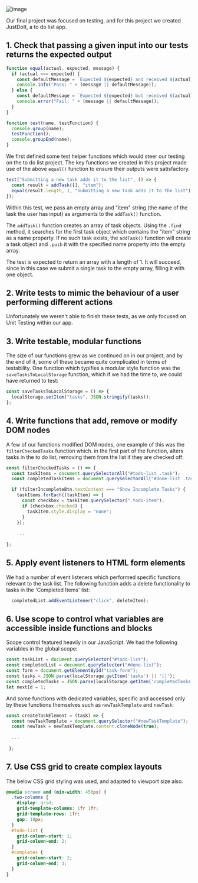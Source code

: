 ![image](https://user-images.githubusercontent.com/117777716/228564687-aa82a6df-68b7-479b-b809-37cbe778b088.png)

Our final project was focused on testing, and for this project we created JustDoIt, a to do list app.

## 1. Check that passing a given input into our tests returns the expected output

```js
function equal(actual, expected, message) {
  if (actual === expected) {
    const defaultMessage = `Expected ${expected} and received ${actual}`;
    console.info("Pass: " + (message || defaultMessage));
  } else {
    const defaultMessage = `Expected ${expected} but received ${actual} instead`;
    console.error("Fail: " + (message || defaultMessage));
  }
}

function test(name, testFunction) {
  console.group(name);
  testFunction();
  console.groupEnd(name);
}
```

We first defined some test helper functions which would steer our testing on the to do list project. The key functions we created in this project made use of the above `equal()` function to ensure their outputs were satisfactory.

```js
test("Submitting a new task adds it to the list", () => {
  const result = addTask([], "item");
  equal(result.length, 1, "Submitting a new task adds it to the list");
});
```

Within this test, we pass an empty array and "item" string (the name of the task the user has input) as arguments to the `addTask()` function. 

The `addTask()` function creates an array of task objects. Using the `.find` method, it searches for the first task object which contains the "item" string as a name property. If no such task exists, the `addTask()` function will create a task object and `.push` it with the specified name property into the empty array.

The test is expected to return an array with a length of 1. It will succeed, since in this case we submit a single task to the empty array, filling it with one object.

## 2. Write tests to mimic the behaviour of a user performing different actions

Unfortunately we weren't able to finish these tests, as we only focused on Unit Testing within our app.

## 3. Write testable, modular functions

The size of our functions grew as we continued on in our project, and by the end of it, some of these became quite complicated in terms of testability. One function which typifies a modular style function was the `saveTasksToLocalStorage` function, which if we had the time to, we could have returned to test:

```js
const saveTasksToLocalStorage = () => {
  localStorage.setItem("tasks", JSON.stringify(tasks));
};
```

## 4. Write functions that add, remove or modify DOM nodes

A few of our functions modified DOM nodes, one example of this was the `filterCheckedTasks` function which. in the first part of the function, alters tasks in the to do list, removing them from the list if they are checked off:

```js
const filterCheckedTasks = () => {
  const taskItems = document.querySelectorAll("#todo-list .task");
  const completedTaskItems = document.querySelectorAll("#done-list .task");

  if (filterIncompleteBtn.textContent === "Show Incomplete Tasks") {
    taskItems.forEach((taskItem) => {
      const checkbox = taskItem.querySelector(".todo-item");
      if (checkbox.checked) {
        taskItem.style.display = "none";
      }
    });
    
    ...
    
};
```

## 5. Apply event listeners to HTML form elements

We had a number of event listeners which performed specific functions relevant to the task list. The following function adds a delete functionality to tasks in the 'Completed Items' list:

```js
  completedList.addEventListener("click", deleteItem);
```

## 6. Use scope to control what variables are accessible inside functions and blocks 

Scope control featured heavily in our JavaScript. We had the following variables in the global scope:

```js
const taskList = document.querySelector("#todo-list");
const completedList = document.querySelector("#done-list");
const form = document.getElementById("task-form");
const tasks = JSON.parse(localStorage.getItem('tasks') || '[]');
const completedTasks = JSON.parse(localStorage.getItem('completedTasks') || '[]');
let nextId = 1;
```

And some functions with dedicated variables, specific and accessed only by these functions themselves such as `newTaskTemplate` and `newTask`:

```js
const createTaskElement = (task) => {
  const newTaskTemplate = document.querySelector("#newTaskTemplate");
  const newTask = newTaskTemplate.content.cloneNode(true);
  
  ...
  
 };
```

## 7. Use CSS grid to create complex layouts

The below CSS grid styling was used, and adapted to viewport size also.

```css
@media screen and (min-width: 450px) {
  .two-columns {
    display: grid;
    grid-template-columns: 1fr 1fr;
    grid-template-rows: 1fr;
    gap: 10px;
  }
  #todo-list {
    grid-column-start: 1;
    grid-column-end: 2;
  }
  #completes {
    grid-column-start: 2;
    grid-column-end: 3;
  }
}
```
